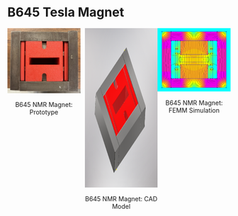 # B645 Tesla Magnet

<div style="display: flex;">
  <div style="text-align: center; margin-right: 10px;">
    <img src="b645magnet_proto.jpg" width="400">
    <p>B645 NMR Magnet: Prototype</p>
  </div>
  <div style="text-align: center;">
    <img src="b645magnet_Inventor.PNG" width="400" height="360">
    <p>B645 NMR Magnet: CAD Model</p>
  </div>
  <div style="text-align: center;">
    <img src="b645magnet_simulation.PNG" width="400">
    <p>B645 NMR Magnet: FEMM Simulation</p>
  </div>
</div>
